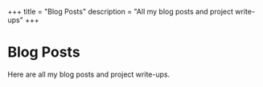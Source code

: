 +++
title = "Blog Posts"
description = "All my blog posts and project write-ups"
+++

# Blog Posts

Here are all my blog posts and project write-ups.
